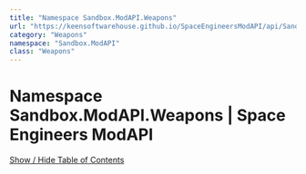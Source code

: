 ```yaml
---
title: "Namespace Sandbox.ModAPI.Weapons"
url: "https://keensoftwarehouse.github.io/SpaceEngineersModAPI/api/Sandbox.ModAPI.Weapons.html"
category: "Weapons"
namespace: "Sandbox.ModAPI"
class: "Weapons"
---
```


# Namespace Sandbox.ModAPI.Weapons | Space Engineers ModAPI

[Show / Hide Table of Contents](#sidetoggle)
